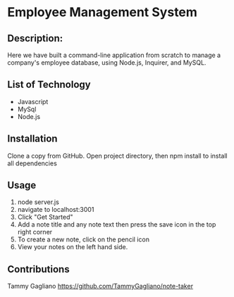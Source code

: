 # Employee Management System 

## Description: 
Here we have built a command-line application from scratch to manage a company's employee database, using Node.js, Inquirer, and MySQL.

## List of Technology
- Javascript
- MySql
- Node.js

## Installation 
Clone a copy from GitHub. 
Open project directory, then npm install to install all dependencies

## Usage 
1. node server.js
2. navigate to localhost:3001
3. Click "Get Started"
4. Add a note title and any note text then press the save icon in the top right corner
5. To create a new note, click on the pencil icon
6. View your notes on the left hand side. 

## Contributions
Tammy Gagliano 
https://github.com/TammyGagliano/note-taker